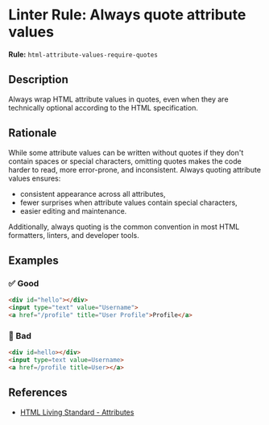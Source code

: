 # Linter Rule: Always quote attribute values

**Rule:** `html-attribute-values-require-quotes`

## Description

Always wrap HTML attribute values in quotes, even when they are technically optional according to the HTML specification.

## Rationale

While some attribute values can be written without quotes if they don't contain spaces or special characters, omitting quotes makes the code harder to read, more error-prone, and inconsistent. Always quoting attribute values ensures:

- consistent appearance across all attributes,
- fewer surprises when attribute values contain special characters,
- easier editing and maintenance.

Additionally, always quoting is the common convention in most HTML formatters, linters, and developer tools.

## Examples

### ✅ Good

```html
<div id="hello"></div>
<input type="text" value="Username">
<a href="/profile" title="User Profile">Profile</a>
```

### 🚫 Bad

```html
<div id=hello></div>
<input type=text value=Username>
<a href=/profile title=User></a>
```

## References

* [HTML Living Standard - Attributes](https://html.spec.whatwg.org/multipage/syntax.html#attributes-2)
